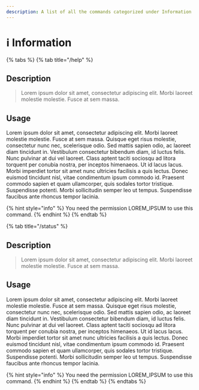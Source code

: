 ```yaml
---
description: A list of all the commands categorized under Information
---
```


# ℹ Information

{% tabs %}
{% tab title="/help" %}
## Description

> Lorem ipsum dolor sit amet, consectetur adipiscing elit. Morbi laoreet molestie molestie. Fusce at sem massa.

## Usage

Lorem ipsum dolor sit amet, consectetur adipiscing elit. Morbi laoreet molestie molestie. Fusce at sem massa. Quisque eget risus molestie, consectetur nunc nec, scelerisque odio. Sed mattis sapien odio, ac laoreet diam tincidunt in. Vestibulum consectetur bibendum diam, id luctus felis. Nunc pulvinar at dui vel laoreet. Class aptent taciti sociosqu ad litora torquent per conubia nostra, per inceptos himenaeos. Ut id lacus lacus. Morbi imperdiet tortor sit amet nunc ultricies facilisis a quis lectus. Donec euismod tincidunt nisl, vitae condimentum ipsum commodo id. Praesent commodo sapien et quam ullamcorper, quis sodales tortor tristique. Suspendisse potenti. Morbi sollicitudin semper leo ut tempus. Suspendisse faucibus ante rhoncus tempor lacinia.

{% hint style="info" %}
You need the permission LOREM\_IPSUM to use this command.
{% endhint %}
{% endtab %}

{% tab title="/status" %}
## Description

> Lorem ipsum dolor sit amet, consectetur adipiscing elit. Morbi laoreet molestie molestie. Fusce at sem massa.

## Usage

Lorem ipsum dolor sit amet, consectetur adipiscing elit. Morbi laoreet molestie molestie. Fusce at sem massa. Quisque eget risus molestie, consectetur nunc nec, scelerisque odio. Sed mattis sapien odio, ac laoreet diam tincidunt in. Vestibulum consectetur bibendum diam, id luctus felis. Nunc pulvinar at dui vel laoreet. Class aptent taciti sociosqu ad litora torquent per conubia nostra, per inceptos himenaeos. Ut id lacus lacus. Morbi imperdiet tortor sit amet nunc ultricies facilisis a quis lectus. Donec euismod tincidunt nisl, vitae condimentum ipsum commodo id. Praesent commodo sapien et quam ullamcorper, quis sodales tortor tristique. Suspendisse potenti. Morbi sollicitudin semper leo ut tempus. Suspendisse faucibus ante rhoncus tempor lacinia.

{% hint style="info" %}
You need the permission LOREM\_IPSUM to use this command.
{% endhint %}
{% endtab %}
{% endtabs %}
